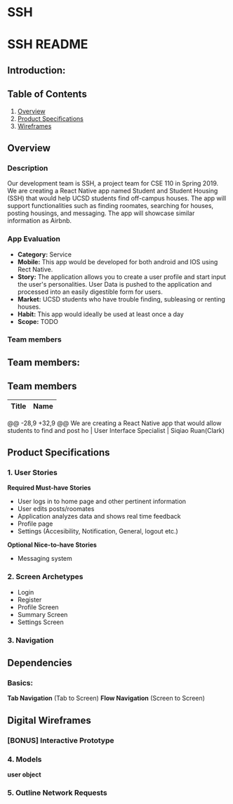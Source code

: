 # SSH
# SSH README


## Introduction: 
## Table of Contents
1. [Overview](#Overview)
2. [Product Specifications](#Product-Specifications)
3. [Wireframes](#Digital-Wireframes)
## Overview 
### Description
Our development team is SSH, a project team for CSE 110 in Spring 2019. We are creating a React Native app named Student and Student Housing (SSH) that would help UCSD students find off-campus houses. The app will support functionalities such as finding roomates, searching for houses, posting housings, and messaging. The app will showcase similar information as Airbnb.

### App Evaluation
- **Category:** Service
- **Mobile:** This app would be developed for both android and IOS using Rect Native. 
- **Story:** The application allows you to create a user profile and start input the user's personalities. User Data is pushed to the application and processed into an easily digestible form for users.
- **Market:** UCSD students who have trouble finding, subleasing or renting houses.
- **Habit:** This app would ideally be used at least once a day
- **Scope:** TODO

### Team members
## Team members: 
## Team members

| Title                     | Name
| ------------------------- | --------------------
@@ -28,9 +32,9 @@ We are creating a React Native app that would allow students to find and post ho
| User Interface Specialist | Siqiao Ruan(Clark)


## Product Specifications
### 1. User Stories

**Required Must-have Stories**

* User logs in to home page and other pertinent information
* User edits posts/roomates
* Application analyzes data and shows real time feedback
* Profile page 
* Settings (Accesibility, Notification, General, logout etc.)

**Optional Nice-to-have Stories**

* Messaging system

### 2. Screen Archetypes
* Login 
* Register 
* Profile Screen 
* Summary Screen
* Settings Screen

### 3. Navigation
## Dependencies 

### Basics: 
**Tab Navigation** (Tab to Screen)
**Flow Navigation** (Screen to Screen)
## Digital Wireframes
### [BONUS] Interactive Prototype

### 4. Models
**user object**
### 5. Outline Network Requests
